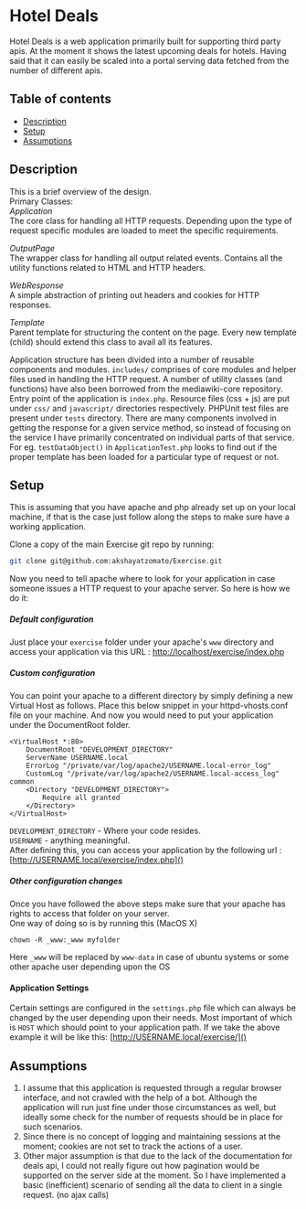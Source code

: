 # Hotel Deals
Hotel Deals is a web application primarily built for supporting third party apis. At the moment it shows the latest upcoming deals for hotels. Having said that it can easily be scaled into a portal serving data fetched from the number of different apis.

## Table of contents 
* [Description](#description)
* [Setup](#setup)
* [Assumptions](#assumptions)

## Description
This is a brief overview of the design.<br/>
Primary Classes:<br/>
*Application*<br/>
    The core class for handling all HTTP requests. Depending upon the type of request specific modules are loaded to meet the specific requirements.
    
*OutputPage*<br/>
    The wrapper class for handling all output related events. Contains all the utility functions related to HTML and HTTP headers.
    
*WebResponse*<br/>
    A simple abstraction of printing out headers and cookies for HTTP responses.
    
*Template*<br/>
    Parent template for structuring the content on the page. Every new template (child) should extend this class to avail all its features.
    
Application structure has been divided into a number of reusable components and modules. `includes/` comprises of core modules and helper files used in handling the HTTP request. A number of utility classes (and functions) have also been borrowed from the mediawiki-core repository.<br/>
Entry point of the application is `index.php`. Resource files (css + js) are put under `css/` and `javascript/` directories respectively. PHPUnit test files are present under `tests` directory. There are many components involved in getting the response for a given service method, so instead of focusing on the service I have primarily concentrated on individual parts of that service. For eg. `testDataObject()` in `ApplicationTest.php` looks to find out if the proper template has been loaded for a particular type of request or not.

## Setup
This is assuming that you have apache and php already set up on your local machine, if that is the case just follow along the steps to make sure have a working application.

Clone a copy of the main Exercise git repo by running:

```bash
git clone git@github.com:akshayatzomato/Exercise.git
```

Now you need to tell apache where to look for your application in case someone issues a HTTP request to your apache server. So here is how we do it:

##### Default configuration 

Just place your `exercise` folder under your apache's `www` directory and access your application via this URL :
[http://localhost/exercise/index.php]()
        
##### Custom configuration 

You can point your apache to a different directory by simply defining a new Virtual Host as follows. Place this below snippet in your httpd-vhosts.conf file on your machine. And now you would need to put your application under the DocumentRoot folder.<br/>
```
<VirtualHost *:80>                                                                 
    DocumentRoot "DEVELOPMENT_DIRECTORY"                                       
    ServerName USERNAME.local                                                        
    ErrorLog "/private/var/log/apache2/USERNAME.local-error_log"                     
    CustomLog "/private/var/log/apache2/USERNAME.local-access_log" common            
    <Directory "DEVELOPMENT_DIRECTORY">                                      
        Require all granted                                                        
    </Directory>                                                                   
</VirtualHost>
```

`DEVELOPMENT_DIRECTORY` - Where your code resides.<br/>
`USERNAME` - anything meaningful.<br/>
After defining this, you can access your application by the following url :                                 [http://USERNAME.local/exercise/index.php]()

##### Other configuration changes
Once you have followed the above steps make sure that your apache has rights to access that folder on your server.<br/>
One way of doing so is by running this (MacOS X)
```
chown -R _www:_www myfolder
```
Here `_www` will be replaced by `www-data` in case of ubuntu systems or some other apache user depending upon the OS

#### Application Settings
Certain settings are configured in the `settings.php` file which can always be changed by the user depending upon their needs. Most important of which is `HOST` which should point to your application path. If we take the above example it will be like this: [http://USERNAME.local/exercise/]()



## Assumptions
1. I assume that this application is requested through a regular browser interface, and not crawled with the help of a bot. Although the application will run just fine under those circumstances as well, but ideally some check for the number of requests should be in place for such scenarios.
2. Since there is no concept of logging and maintaining sessions at the moment; cookies are not set to track the actions of a user.
3. Other major assumption is that due to the lack of the documentation for deals api, I could not really figure out how pagination would be supported on the server side at the moment. So I have implemented a basic (inefficient) scenario of sending all the data to client in a single request. (no ajax calls)
